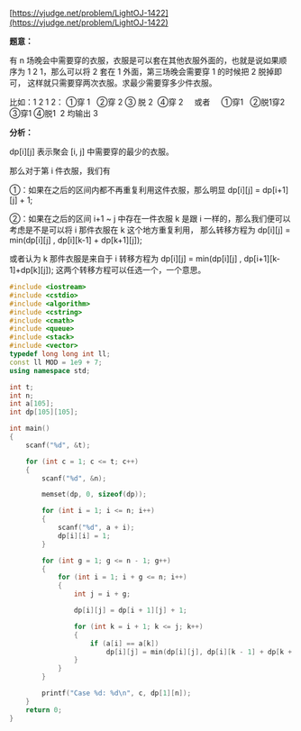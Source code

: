 [https://vjudge.net/problem/LightOJ-1422](https://vjudge.net/problem/LightOJ-1422)

**题意：**

有 n 场晚会中需要穿的衣服，衣服是可以套在其他衣服外面的，也就是说如果顺序为 1 2 1，那么可以将 2 套在 1 外面，第三场晚会需要穿 1 的时候把 2 脱掉即可，
这样就只需要穿两次衣服。求最少需要穿多少件衣服。

比如：1 2 1 2： ①穿 1   ②穿 2  ③ 脱 2  ④穿 2      或者     ①穿1   ②脱1穿2  ③穿1  ④脱1  2  均输出 3

**分析：**

dp[i][j] 表示聚会 [i, j] 中需要穿的最少的衣服。

那么对于第 i 件衣服，我们有

①：如果在之后的区间内都不再重复利用这件衣服，那么明显 dp[i][j] = dp[i+1][j] + 1;

②：如果在之后的区间 i+1 ~ j 中存在一件衣服 k 是跟 i 一样的，那么我们便可以考虑是不是可以将 i 那件衣服在 k 这个地方重复利用，
那么转移方程为  dp[i][j] = min(dp[i][j] , dp[i][k-1] + dp[k+1][j]);

或者认为 k 那件衣服是来自于 i 转移方程为    dp[i][j] = min(dp[i][j] , dp[i+1][k-1]+dp[k][j]); 这两个转移方程可以任选一个，一个意思。

```c++
#include <iostream>
#include <cstdio>
#include <algorithm>
#include <cstring>
#include <cmath>
#include <queue>
#include <stack>
#include <vector>
typedef long long int ll;
const ll MOD = 1e9 + 7;
using namespace std;

int t;
int n;
int a[105];
int dp[105][105];

int main()
{
	scanf("%d", &t);

	for (int c = 1; c <= t; c++)
	{
		scanf("%d", &n);

		memset(dp, 0, sizeof(dp));

		for (int i = 1; i <= n; i++)
		{
			scanf("%d", a + i);
			dp[i][i] = 1;
		}

		for (int g = 1; g <= n - 1; g++)
		{
			for (int i = 1; i + g <= n; i++)
			{
				int j = i + g;

				dp[i][j] = dp[i + 1][j] + 1;

				for (int k = i + 1; k <= j; k++)
				{
					if (a[i] == a[k])
						dp[i][j] = min(dp[i][j], dp[i][k - 1] + dp[k + 1][j]);
				}
			}
		}

		printf("Case %d: %d\n", c, dp[1][n]);
	}
	return 0;
}
```
